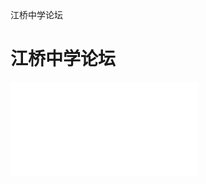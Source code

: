 <html>
<head>
<meta charset="utf-8">
江桥中学论坛
<link rel="icon" href="apple.jpg" type="image/x-icon">
<meta name="viewport" content="width=device-width, initial-scale=1.0">
  <meta property="og:image" content="apple.jpg">
</head>
<body>
	<h1>江桥中学论坛</h1>
	<iframe src="//player.bilibili.com/player.html?isOutside=true&aid=351853499&bvid=BV1VR4y1i7KM&cid=1007708118&p=1" scrolling="no" border="0" frameborder="no" framespacing="0" allowfullscreen="true"></iframe>
</body>

</html>
